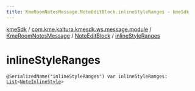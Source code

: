 ```yaml
---
title: KmeRoomNotesMessage.NoteEditBlock.inlineStyleRanges - kmeSdk
---
```


[kmeSdk](../../../index.html) / [com.kme.kaltura.kmesdk.ws.message.module](../../index.html) / [KmeRoomNotesMessage](../index.html) / [NoteEditBlock](index.html) / [inlineStyleRanges](./inline-style-ranges.html)

# inlineStyleRanges

`@SerializedName("inlineStyleRanges") var inlineStyleRanges: `[`List`](https://kotlinlang.org/api/latest/jvm/stdlib/kotlin.collections/-list/index.html)`<`[`NoteInlineStyle`](../-note-inline-style/index.html)`>`